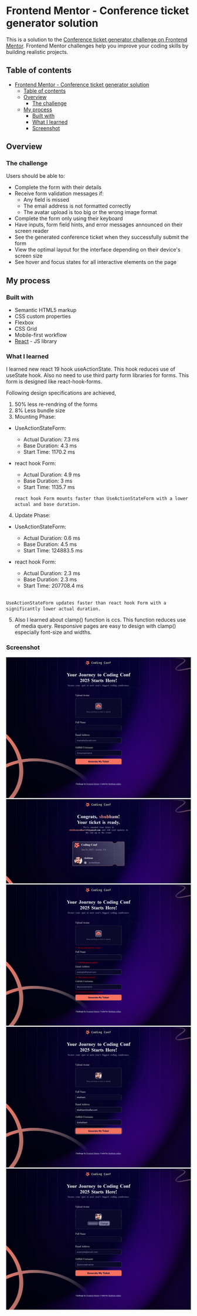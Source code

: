# Frontend Mentor - Conference ticket generator solution

This is a solution to the [Conference ticket generator challenge on Frontend Mentor](https://www.frontendmentor.io/challenges/conference-ticket-generator-oq5gFIU12w). Frontend Mentor challenges help you improve your coding skills by building realistic projects.

## Table of contents

- [Frontend Mentor - Conference ticket generator solution](#frontend-mentor---conference-ticket-generator-solution)
  - [Table of contents](#table-of-contents)
  - [Overview](#overview)
    - [The challenge](#the-challenge)
  - [My process](#my-process)
    - [Built with](#built-with)
    - [What I learned](#what-i-learned)
    - [Screenshot](#screenshot)

## Overview

### The challenge

Users should be able to:

- Complete the form with their details
- Receive form validation messages if:
  - Any field is missed
  - The email address is not formatted correctly
  - The avatar upload is too big or the wrong image format
- Complete the form only using their keyboard
- Have inputs, form field hints, and error messages announced on their screen reader
- See the generated conference ticket when they successfully submit the form
- View the optimal layout for the interface depending on their device's screen size
- See hover and focus states for all interactive elements on the page

## My process

### Built with

- Semantic HTML5 markup
- CSS custom properties
- Flexbox
- CSS Grid
- Mobile-first workflow
- [React](https://reactjs.org/) - JS library

### What I learned

I learned new react 19 hook useActionState. This hook reduces use of useState hook. Also no need to use third party form libraries for forms. This form is designed like react-hook-forms.

Following design specifications are achieved,

1. 50% less re-rendring of the forms
2. 8% Less bundle size
3. Mounting Phase:

- UseActionStateForm:
  - Actual Duration: 7.3 ms
  - Base Duration: 4.3 ms
  - Start Time: 1170.2 ms
- react hook Form:

  - Actual Duration: 4.9 ms
  - Base Duration: 3 ms
  - Start Time: 1135.7 ms

  ```
  react hook Form mounts faster than UseActionStateForm with a lower actual and base duration.
  ```

4. Update Phase:

- UseActionStateForm:
  - Actual Duration: 0.6 ms
  - Base Duration: 4.5 ms
  - Start Time: 124883.5 ms
- react hook Form:

  - Actual Duration: 2.3 ms
  - Base Duration: 2.3 ms
  - Start Time: 207708.4 ms

```

UseActionStateForm updates faster than react hook Form with a significantly lower actual duration.

```

5. Also I learned about clamp() function is ccs. This function reduces use of media query. Responsive pages are easy to design with clamp() especially font-size and widths.

### Screenshot

![Form page](design/image-2.png)
![Ticket page](design/image-3.png)
![Form page errors](design/image-1.png)
![Form page field](design/image-4.png)
![Change and remove btn](design/image.png)
